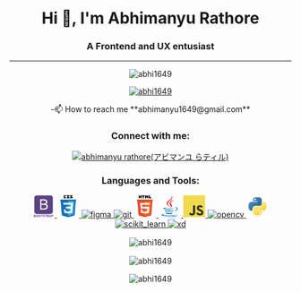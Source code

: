 <h1 align="center">Hi 👋, I'm Abhimanyu Rathore</h1>
<h3 align="center">A Frontend and UX entusiast</h3>
<hr>
<p align="center"> <img src="https://komarev.com/ghpvc/?username=abhi1649&label=Profile%20views&color0e75b6&style=flat" alt="abhi1649" /> </p>

<p align="center"> <a href="https://github.com/ryo-ma/github-profile-trophy"><img src="https://github-profile-trophy.vercel.app/?username=abhi1649&theme=radical&row=1&column=7" alt="abhi1649" /></a> </p>

<p align="center">-📫 How to reach me **abhimanyu1649@gmail.com**</P>

<h3 align="center">Connect with me:</h3>
<p align="center">
<a href="https://www.linkedin.com/in/abhimanyu-rathore-%E3%82%A2%E3%83%93%E3%83%9E%E3%83%B3%E3%83%A6-%E3%82%89%E3%83%86%E3%82%A3%E3%83%AB-5b9439166/" target="blank"><img align="center" src="https://raw.githubusercontent.com/rahuldkjain/github-profile-readme-generator/master/src/images/icons/Social/linked-in-alt.svg" alt="abhimanyu rathore(アビマンユ らティル)" height="30" width="40" /></a>
</p>

<h3 align="center">Languages and Tools:</h3>
<p align="center"> <a href="https://getbootstrap.com" target="_blank"> <img src="https://raw.githubusercontent.com/devicons/devicon/master/icons/bootstrap/bootstrap-plain-wordmark.svg" alt="bootstrap" width="40" height="40"/> </a> <a href="https://www.w3schools.com/css/" target="_blank"> <img src="https://raw.githubusercontent.com/devicons/devicon/master/icons/css3/css3-original-wordmark.svg" alt="css3" width="40" height="40"/> </a> <a href="https://www.figma.com/" target="_blank"> <img src="https://www.vectorlogo.zone/logos/figma/figma-icon.svg" alt="figma" width="40" height="40"/> </a> <a href="https://git-scm.com/" target="_blank"> <img src="https://www.vectorlogo.zone/logos/git-scm/git-scm-icon.svg" alt="git" width="40" height="40"/> </a> <a href="https://www.w3.org/html/" target="_blank"> <img src="https://raw.githubusercontent.com/devicons/devicon/master/icons/html5/html5-original-wordmark.svg" alt="html5" width="40" height="40"/> </a> <a href="https://www.java.com" target="_blank"> <img src="https://raw.githubusercontent.com/devicons/devicon/master/icons/java/java-original.svg" alt="java" width="40" height="40"/> </a> <a href="https://developer.mozilla.org/en-US/docs/Web/JavaScript" target="_blank"> <img src="https://raw.githubusercontent.com/devicons/devicon/master/icons/javascript/javascript-original.svg" alt="javascript" width="40" height="40"/> </a> <a href="https://opencv.org/" target="_blank"> <img src="https://www.vectorlogo.zone/logos/opencv/opencv-icon.svg" alt="opencv" width="40" height="40"/> </a> <a href="https://www.python.org" target="_blank"> <img src="https://raw.githubusercontent.com/devicons/devicon/master/icons/python/python-original.svg" alt="python" width="40" height="40"/> </a> <a href="https://scikit-learn.org/" target="_blank"> <img src="https://upload.wikimedia.org/wikipedia/commons/0/05/Scikit_learn_logo_small.svg" alt="scikit_learn" width="40" height="40"/> </a> <a href="https://www.adobe.com/products/xd.html" target="_blank"> <img src="https://cdn.worldvectorlogo.com/logos/adobe-xd.svg" alt="xd" width="40" height="40"/> </a> </p>

<p align="center"><img align="center" src="https://github-readme-stats.vercel.app/api/top-langs?username=abhi1649&show_icons=true&locale=en&layout=compact&theme=radical" alt="abhi1649"/></p>

<p align="center"><img align="center" src="https://github-readme-stats.vercel.app/api?username=abhi1649&show_icons=true&locale=en&theme=radical" alt="abhi1649"/></p>


<p align="center"><img align="center" src="https://github-readme-streak-stats.herokuapp.com/?user=abhi1649&show_icons=true&theme=radical" alt="abhi1649" /></p>

